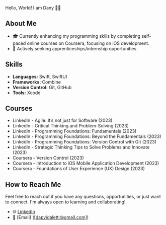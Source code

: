 Hello, World! I am Dany 👋🏻

## About Me

- 🎓 Currently enhancing my programming skills by completing self-paced online courses on Coursera, focusing on iOS development.
- 💼 Actively seeking apprenticeships/internship opportunities

## Skills

- **Languages:** Swift, SwiftUI
- **Frameworks:** Combine
- **Version Control:** Git, GitHub
- **Tools:** Xcode

## Courses 

- LinkedIn - Agile: It’s not just for Software (2023)
- LinkedIn - Critical Thinking and Problem-Solving (2023)
- LinkedIn - Programming Foundations: Fundamentals (2023)
- LinkedIn - Programming Foundations: Beyond the Fundamentals (2023)
- LinkedIn - Programming Foundations: Version Control with Git (2023)
- LinkedIn - Strategic Thinking Tips to Solve Problems and Innovate (2023)
- Coursera - Version Control (2023)
- Coursera - Introduction to iOS Mobile Application Development (2023)
- Coursera - Foundations of User Experience (UX) Design (2023)

## How to Reach Me

Feel free to reach out if you have any questions, opportunities, or just want to connect. I'm always open to learning and collaborating!

- 🌐 [LinkedIn]([https://www.linkedin.com/in/dapvidaletti-/])
- 📧 [Email] ([dapvidaletti@gmail.com])
